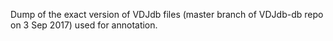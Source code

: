 Dump of the exact version of VDJdb files (master branch of VDJdb-db repo on 3 Sep 2017) used for annotation.
